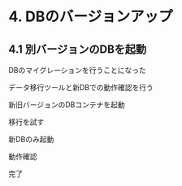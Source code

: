 # 4. DBのバージョンアップ

<!-- toc -->

## 4.1 別バージョンのDBを起動

DBのマイグレーションを行うことになった

データ移行ツールと新DBでの動作確認を行う

新旧バージョンのDBコンテナを起動

移行を試す

新DBのみ起動

動作確認

完了
